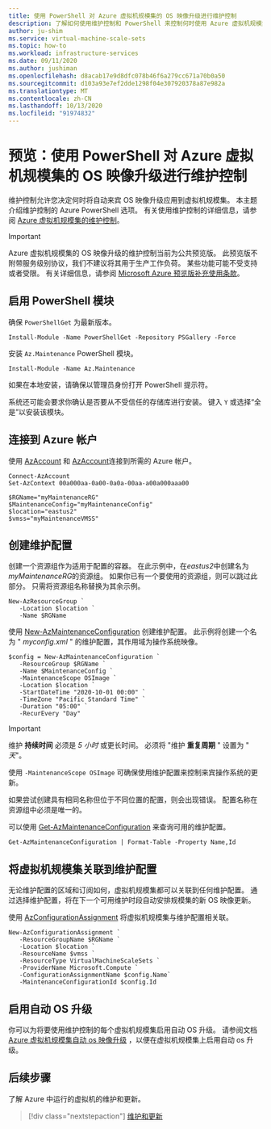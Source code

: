 ```yaml
---
title: 使用 PowerShell 对 Azure 虚拟机规模集的 OS 映像升级进行维护控制
description: 了解如何使用维护控制和 PowerShell 来控制何时使用 Azure 虚拟机规模集推出自动 OS 映像升级。
author: ju-shim
ms.service: virtual-machine-scale-sets
ms.topic: how-to
ms.workload: infrastructure-services
ms.date: 09/11/2020
ms.author: jushiman
ms.openlocfilehash: d8acab17e9d8dfc078b46f6a279cc671a70b0a50
ms.sourcegitcommit: d103a93e7ef2dde1298f04e307920378a87e982a
ms.translationtype: MT
ms.contentlocale: zh-CN
ms.lasthandoff: 10/13/2020
ms.locfileid: "91974832"
---
```

# <a name="preview-maintenance-control-for-os-image-upgrades-on-azure-virtual-machine-scale-sets-using-powershell"></a>预览：使用 PowerShell 对 Azure 虚拟机规模集的 OS 映像升级进行维护控制

维护控制允许您决定何时将自动来宾 OS 映像升级应用到虚拟机规模集。 本主题介绍维护控制的 Azure PowerShell 选项。 有关使用维护控制的详细信息，请参阅 [Azure 虚拟机规模集的维护控制](virtual-machine-scale-sets-maintenance-control.md)。

> [!IMPORTANT]
> Azure 虚拟机规模集的 OS 映像升级的维护控制当前为公共预览版。
> 此预览版不附带服务级别协议，我们不建议将其用于生产工作负荷。 某些功能可能不受支持或者受限。
> 有关详细信息，请参阅 [Microsoft Azure 预览版补充使用条款](https://azure.microsoft.com/support/legal/preview-supplemental-terms/)。


## <a name="enable-the-powershell-module"></a>启用 PowerShell 模块

确保 `PowerShellGet` 为最新版本。    

```azurepowershell-interactive  
Install-Module -Name PowerShellGet -Repository PSGallery -Force 
``` 

安装 `Az.Maintenance` PowerShell 模块。     

```azurepowershell-interactive  
Install-Module -Name Az.Maintenance
``` 

如果在本地安装，请确保以管理员身份打开 PowerShell 提示符。

系统还可能会要求你确认是否要从不受信任的存储库进行安装。 键入 `Y` 或选择“全是”以安装该模块。

## <a name="connect-to-an-azure-account"></a>连接到 Azure 帐户

使用 [AzAccount](/powershell/module/az.accounts/connect-azaccount) 和 [AzAccount](/powershell/module/az.accounts/set-azcontext)连接到所需的 Azure 帐户。

```azurepowershell-interactive
Connect-AzAccount
Set-AzContext 00a000aa-0a00-0a0a-00aa-a00a000aaa00

$RGName="myMaintenanceRG"
$MaintenanceConfig="myMaintenanceConfig"
$location="eastus2"
$vmss="myMaintenanceVMSS"
```

## <a name="create-a-maintenance-configuration"></a>创建维护配置

创建一个资源组作为适用于配置的容器。 在此示例中，在*eastus2*中创建名为*myMaintenanceRG*的资源组。 如果你已有一个要使用的资源组，则可以跳过此部分。 只需将资源组名称替换为其余示例。

```azurepowershell-interactive
New-AzResourceGroup `
   -Location $location `
   -Name $RGName
```

使用 [New-AzMaintenanceConfiguration](/powershell/module/az.maintenance/new-azmaintenanceconfiguration) 创建维护配置。 此示例将创建一个名为 " *myconfig.xml* " 的维护配置，其作用域为操作系统映像。 

```azurepowershell-interactive
$config = New-AzMaintenanceConfiguration `
   -ResourceGroup $RGName `
   -Name $MaintenanceConfig `
   -MaintenanceScope OSImage `
   -Location $location `
   -StartDateTime "2020-10-01 00:00" `
   -TimeZone "Pacific Standard Time" `
   -Duration "05:00" `
   -RecurEvery "Day"
```

> [!IMPORTANT]
> 维护 **持续时间** 必须是 *5 小时* 或更长时间。 必须将 "维护 **重复周期** " 设置为 " *天*"。

使用 `-MaintenanceScope OSImage` 可确保使用维护配置来控制来宾操作系统的更新。

如果尝试创建具有相同名称但位于不同位置的配置，则会出现错误。 配置名称在资源组中必须是唯一的。

可以使用 [Get-AzMaintenanceConfiguration](/powershell/module/az.maintenance/get-azmaintenanceconfiguration) 来查询可用的维护配置。

```azurepowershell-interactive
Get-AzMaintenanceConfiguration | Format-Table -Property Name,Id
```

## <a name="associate-your-virtual-machine-scale-set-to-the-maintenance-configuration"></a>将虚拟机规模集关联到维护配置

无论维护配置的区域和订阅如何，虚拟机规模集都可以关联到任何维护配置。 通过选择维护配置，将在下一个可用维护时段自动安排规模集的新 OS 映像更新。

使用 [AzConfigurationAssignment](/powershell/module/az.maintenance/new-azconfigurationassignment) 将虚拟机规模集与维护配置相关联。

```azurepowershell-interactive
New-AzConfigurationAssignment `
   -ResourceGroupName $RGName `
   -Location $location `
   -ResourceName $vmss `
   -ResourceType VirtualMachineScaleSets `
   -ProviderName Microsoft.Compute `
   -ConfigurationAssignmentName $config.Name`
   -MaintenanceConfigurationId $config.Id
``` 

## <a name="enable-automatic-os-upgrade"></a>启用自动 OS 升级

你可以为将要使用维护控制的每个虚拟机规模集启用自动 OS 升级。 请参阅文档 [Azure 虚拟机规模集自动 os 映像升级](../virtual-machine-scale-sets/virtual-machine-scale-sets-automatic-upgrade.md) ，以便在虚拟机规模集上启用自动 os 升级。 


## <a name="next-steps"></a>后续步骤

了解 Azure 中运行的虚拟机的维护和更新。

> [!div class="nextstepaction"]
> [维护和更新](maintenance-and-updates.md)